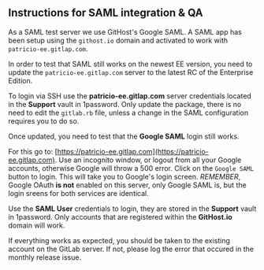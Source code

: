 ## Instructions for SAML integration & QA

As a SAML test server we use GitHost's Google SAML. A SAML app has been setup
using the `githost.io` domain and activated to work with `patricio-ee.gitlap.com`.

In order to test that SAML still works on the newest EE version, you need to update
the `patricio-ee.gitlap.com` server to the latest RC of the Enterprise Edition.

To login via SSH use the **patricio-ee.gitlap.com** server credentials located in
the **Support** vault in 1password. Only update the package, there is no need to
edit the `gitlab.rb` file, unless a change in the SAML configuration requires
you to do so.

Once updated, you need to test that the **Google SAML** login still works.

For this go to: [https://patricio-ee.gitlap.com](https://patricio-ee.gitlap.com).
Use an incognito window, or logout from all your Google accounts, otherwise
Google will throw a 500 error. Click on the `Google SAML` button to login. This will
take you to Google's login screen. _REMEMBER_, Google OAuth **is not** enabled on
this server, only Google SAML is, but the login sreens for both services
are identical.

Use the **SAML User** credentials to login, they are stored in the **Support**
vault in 1password. Only accounts that are registered within the **GitHost.io**
domain will work.

If everything works as expected, you should be taken to the existing account on
the GitLab server. If not, please log the error that occured in the
monthly release issue.
